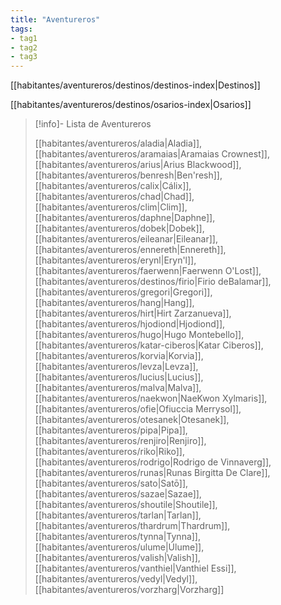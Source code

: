```yaml
---
title: "Aventureros"
tags:
- tag1
- tag2
- tag3
---
```


[[habitantes/aventureros/destinos/destinos-index|Destinos]]

[[habitantes/aventureros/destinos/osarios-index|Osarios]]

>[!info]- Lista de Aventureros
>
>[[habitantes/aventureros/aladia|Aladia]], [[habitantes/aventureros/aramaias|Aramaias Crownest]], [[habitantes/aventureros/arius|Arius Blackwood]], [[habitantes/aventureros/benresh|Ben'resh]], [[habitantes/aventureros/calix|Cálix]], [[habitantes/aventureros/chad|Chad]], [[habitantes/aventureros/clim|Clim]], [[habitantes/aventureros/daphne|Daphne]], [[habitantes/aventureros/dobek|Dobek]], [[habitantes/aventureros/eileanar|Eileanar]], [[habitantes/aventureros/ennereth|Ennereth]], [[habitantes/aventureros/erynl|Eryn'l]], [[habitantes/aventureros/faerwenn|Faerwenn O'Lost]], [[habitantes/aventureros/destinos/firio|Firio deBalamar]], [[habitantes/aventureros/gregori|Gregori]], [[habitantes/aventureros/hang|Hang]], [[habitantes/aventureros/hirt|Hirt Zarzanueva]], [[habitantes/aventureros/hjodiond|Hjodiond]], [[habitantes/aventureros/hugo|Hugo Montebello]], [[habitantes/aventureros/katar-ciberos|Katar Ciberos]], [[habitantes/aventureros/korvia|Korvia]], [[habitantes/aventureros/levza|Levza]], [[habitantes/aventureros/lucius|Lucius]], [[habitantes/aventureros/malva|Malva]], [[habitantes/aventureros/naekwon|NaeKwon Xylmaris]], [[habitantes/aventureros/ofie|Ofiuccia Merrysol]], [[habitantes/aventureros/otesanek|Otesanek]], [[habitantes/aventureros/pipa|Pipa]], [[habitantes/aventureros/renjiro|Renjiro]], [[habitantes/aventureros/riko|Riko]], [[habitantes/aventureros/rodrigo|Rodrigo de Vinnaverg]], [[habitantes/aventureros/runas|Runas Birgitta De Clare]], [[habitantes/aventureros/sato|Satō]], [[habitantes/aventureros/sazae|Sazae]], [[habitantes/aventureros/shoutile|Shoutile]], [[habitantes/aventureros/tarlan|Tarlan]], [[habitantes/aventureros/thardrum|Thardrum]], [[habitantes/aventureros/tynna|Tynna]], [[habitantes/aventureros/ulume|Úlume]], [[habitantes/aventureros/valish|Valish]], [[habitantes/aventureros/vanthiel|Vanthiel Essi]], [[habitantes/aventureros/vedyl|Vedyl]], [[habitantes/aventureros/vorzharg|Vorzharg]]

